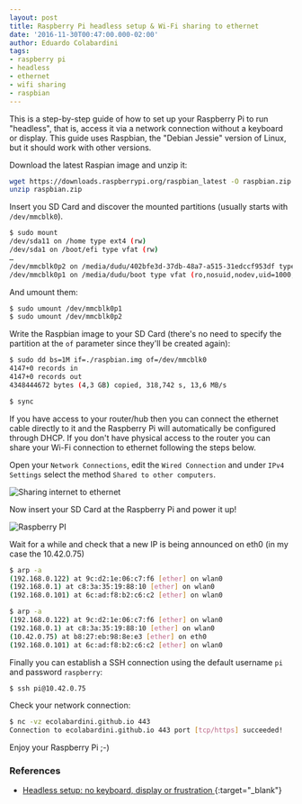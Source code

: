 ```yaml
---
layout: post
title: Raspberry Pi headless setup & Wi-Fi sharing to ethernet
date: '2016-11-30T00:47:00.000-02:00'
author: Eduardo Colabardini
tags:
- raspberry pi
- headless
- ethernet
- wifi sharing
- raspbian
---
```


This is a step-by-step guide of how to set up your Raspberry Pi to run "headless", that is, access it via a network connection without a keyboard or display. This guide uses Raspbian, the "Debian Jessie" version of Linux, but it should work with other versions.


Download the latest Raspian image and unzip it:

~~~ bash
wget https://downloads.raspberrypi.org/raspbian_latest -O raspbian.zip
unzip raspbian.zip
~~~

Insert you SD Card and discover the mounted partitions (usually starts with ``/dev/mmcblk0``).

~~~ bash
$ sudo mount
/dev/sda11 on /home type ext4 (rw)
/dev/sda1 on /boot/efi type vfat (rw)
…
/dev/mmcblk0p2 on /media/dudu/402bfe3d-37db-48a7-a515-31edccf953df type ext4 (ro,nosuid,nodev,uhelper=udisks2)
/dev/mmcblk0p1 on /media/dudu/boot type vfat (ro,nosuid,nodev,uid=1000,gid=1000,shortname=mixed,dmask=0077,utf8=1,showexec,flush,uhelper=udisks2)
~~~

And umount them:

~~~ bash
$ sudo umount /dev/mmcblk0p1
$ sudo umount /dev/mmcblk0p2
~~~

Write the Raspbian image to your SD Card (there's no need to specify the partition at the ``of`` parameter since they'll be created again):

~~~ bash
$ sudo dd bs=1M if=./raspbian.img of=/dev/mmcblk0
4147+0 records in
4147+0 records out
4348444672 bytes (4,3 GB) copied, 318,742 s, 13,6 MB/s

$ sync
~~~

If you have access to your router/hub then you can connect the ethernet cable directly to it and the Raspberry Pi will automatically be configured through DHCP. If you don't have physical access to the router you can share your Wi-Fi connection to ethernet following the steps below.

Open your ``Network Connections``, edit the ``Wired Connection`` and under ``IPv4 Settings`` select the method ``Shared to other computers``.

![Sharing internet to ethernet](../../../../assets/2016-11-30_1.png) 

Now insert your SD Card at the Raspberry Pi and power it up!

![Raspberry PI](../../../../assets/2016-11-30_2.png "Raspberry Pi")

Wait for a while and check that a new IP is being announced on eth0 (in my case the 10.42.0.75)

~~~ bash
$ arp -a
(192.168.0.122) at 9c:d2:1e:06:c7:f6 [ether] on wlan0
(192.168.0.1) at c8:3a:35:19:88:10 [ether] on wlan0
(192.168.0.101) at 6c:ad:f8:b2:c6:c2 [ether] on wlan0

$ arp -a
(192.168.0.122) at 9c:d2:1e:06:c7:f6 [ether] on wlan0
(192.168.0.1) at c8:3a:35:19:88:10 [ether] on wlan0
(10.42.0.75) at b8:27:eb:98:8e:e3 [ether] on eth0
(192.168.0.101) at 6c:ad:f8:b2:c6:c2 [ether] on wlan0
~~~

Finally you can establish a SSH connection using the default username ``pi`` and password ``raspberry``:

~~~ bash
$ ssh pi@10.42.0.75
~~~

Check your network connection:

~~~ bash
$ nc -vz ecolabardini.github.io 443
Connection to ecolabardini.github.io 443 port [tcp/https] succeeded!
~~~

Enjoy your Raspberry Pi ;-)

### References
* [Headless setup: no keyboard, display or frustration
](https://www.raspberrypi.org/forums/viewtopic.php?t=74176){:target="_blank"}

